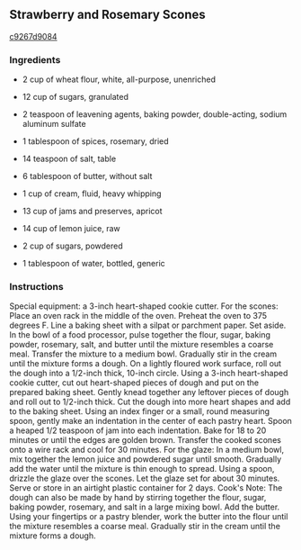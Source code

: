 ## Strawberry and Rosemary Scones

[c9267d9084](http://www.food.com/recipe/strawberry-and-rosemary-scones-412807)

### Ingredients

 - 2 cup of wheat flour, white, all-purpose, unenriched

 - 12 cup of sugars, granulated

 - 2 teaspoon of leavening agents, baking powder, double-acting, sodium aluminum sulfate

 - 1 tablespoon of spices, rosemary, dried

 - 14 teaspoon of salt, table

 - 6 tablespoon of butter, without salt

 - 1 cup of cream, fluid, heavy whipping

 - 13 cup of jams and preserves, apricot

 - 14 cup of lemon juice, raw

 - 2 cup of sugars, powdered

 - 1 tablespoon of water, bottled, generic

### Instructions

Special equipment: a 3-inch heart-shaped cookie cutter. For the scones: Place an oven rack in the middle of the oven. Preheat the oven to 375 degrees F. Line a baking sheet with a silpat or parchment paper. Set aside. In the bowl of a food processor, pulse together the flour, sugar, baking powder, rosemary, salt, and butter until the mixture resembles a coarse meal. Transfer the mixture to a medium bowl. Gradually stir in the cream until the mixture forms a dough. On a lightly floured work surface, roll out the dough into a 1/2-inch thick, 10-inch circle. Using a 3-inch heart-shaped cookie cutter, cut out heart-shaped pieces of dough and put on the prepared baking sheet. Gently knead together any leftover pieces of dough and roll out to 1/2-inch thick. Cut the dough into more heart shapes and add to the baking sheet. Using an index finger or a small, round measuring spoon, gently make an indentation in the center of each pastry heart. Spoon a heaped 1/2 teaspoon of jam into each indentation. Bake for 18 to 20 minutes or until the edges are golden brown. Transfer the cooked scones onto a wire rack and cool for 30 minutes. For the glaze: In a medium bowl, mix together the lemon juice and powdered sugar until smooth. Gradually add the water until the mixture is thin enough to spread. Using a spoon, drizzle the glaze over the scones. Let the glaze set for about 30 minutes. Serve or store in an airtight plastic container for 2 days. Cook's Note: The dough can also be made by hand by stirring together the flour, sugar, baking powder, rosemary, and salt in a large mixing bowl. Add the butter. Using your fingertips or a pastry blender, work the butter into the flour until the mixture resembles a coarse meal. Gradually stir in the cream until the mixture forms a dough.